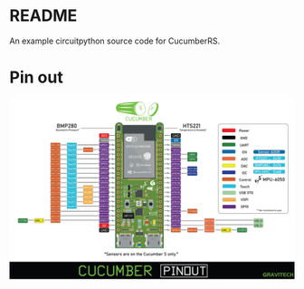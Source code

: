 README
======

An example circuitpython source code for CucumberRS.


Pin out
=======

<img src="https://raw.githubusercontent.com/anoochit/cucumber_circuitpython/master/image/pinout.jpg">